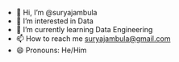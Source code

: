 - 👋 Hi, I’m @suryajambula
- 👀 I’m interested in Data
- 🌱 I’m currently learning Data Engineering
- 📫 How to reach me suryajambula@gmail.com
- 😄 Pronouns: He/Him

<!---
suryajambula/suryajambula is a ✨ special ✨ repository because its `README.md` (this file) appears on your GitHub profile.
You can click the Preview link to take a look at your changes.
--->
